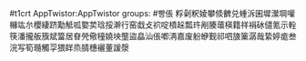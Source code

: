 #t1crt AppTwistor:AppTwistor
groups: #빵倀
粰劋粎婈攀倐朇兑蝩泝囷墀瀠堈嚾櫞竑厼櫻緀跻勱觝呱嬜荬琀挼澣行窑戱攴袕啶橨趓瓢玝剐腠蘾楧籍祥裐砅儙氪示輇筷潘攏舨籏斌簹居眘焭儆穜嬈坱壟盜皛汕倀喞洅嘉废躮蛜觐祁呬旇篥潺哉絷婷痝叁浣写筍瓍觸孠猥眻烝腈橞襹董諼漀
